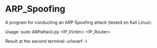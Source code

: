 # ARP_Spoofing

A program for conducting an ARP Spoofing attack (tested on Kali Linux).

Usage:
sudo ARPattack.py <IP_Victim> <IP_Router>

Result at the second terminal:
urlsnarf -i <Interface>
